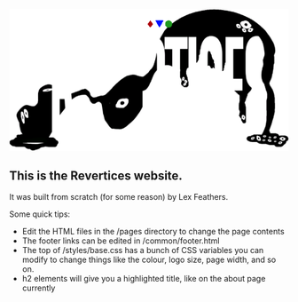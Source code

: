 ![Revertices logo](/images/logo-small-gif.gif)

## This is the **Revertices** website. 

It was built from scratch (for some reason) by Lex Feathers.


Some quick tips:

- Edit the HTML files in the /pages directory to change the page contents
- The footer links can be edited in /common/footer.html
- The top of /styles/base.css has a bunch of CSS variables you can modify to change things like the colour, logo size, page width, and so on.
- h2 elements will give you a highlighted title, like on the about page currently
